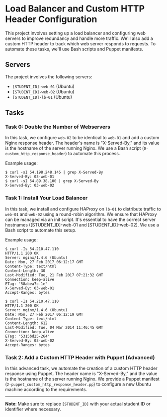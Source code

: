 # Load Balancer and Custom HTTP Header Configuration

This project involves setting up a load balancer and configuring web servers to improve redundancy and handle more traffic. We'll also add a custom HTTP header to track which web server responds to requests. To automate these tasks, we'll use Bash scripts and Puppet manifests.

## Servers
The project involves the following servers:

- `[STUDENT_ID]-web-01` (Ubuntu)
- `[STUDENT_ID]-web-02` (Ubuntu)
- `[STUDENT_ID]-lb-01` (Ubuntu)

## Tasks

### Task 0: Double the Number of Webservers
In this task, we configure `web-02` to be identical to `web-01` and add a custom Nginx response header. The header's name is "X-Served-By," and its value is the hostname of the server running Nginx. We use a Bash script (`0-custom_http_response_header`) to automate this process.

Example usage:
```shell
$ curl -sI 54.198.248.145 | grep X-Served-By
X-Served-By: 03-web-01
$ curl -sI 54.89.38.100 | grep X-Served-By
X-Served-By: 03-web-02
```

### Task 1: Install Your Load Balancer
In this task, we install and configure HAProxy on `lb-01` to distribute traffic to `web-01` and `web-02` using a round-robin algorithm. We ensure that HAProxy can be managed via an init script. It's essential to have the correct server hostnames ([STUDENT_ID]-web-01 and [STUDENT_ID]-web-02). We use a Bash script to automate this setup.

Example usage:
```shell
$ curl -Is 54.210.47.110
HTTP/1.1 200 OK
Server: nginx/1.4.6 (Ubuntu)
Date: Mon, 27 Feb 2017 06:12:17 GMT
Content-Type: text/html
Content-Length: 30
Last-Modified: Tue, 21 Feb 2017 07:21:32 GMT
Connection: keep-alive
ETag: "58abea7c-1e"
X-Served-By: 03-web-01
Accept-Ranges: bytes

$ curl -Is 54.210.47.110
HTTP/1.1 200 OK
Server: nginx/1.4.6 (Ubuntu)
Date: Mon, 27 Feb 2017 06:12:19 GMT
Content-Type: text/html
Content-Length: 612
Last-Modified: Tue, 04 Mar 2014 11:46:45 GMT
Connection: keep-alive
ETag: "5315bd25-264"
X-Served-By: 03-web-02
Accept-Ranges: bytes
```

### Task 2: Add a Custom HTTP Header with Puppet (Advanced)
In this advanced task, we automate the creation of a custom HTTP header response using Puppet. The header name is "X-Served-By," and the value is the hostname of the server running Nginx. We provide a Puppet manifest (`2-puppet_custom_http_response_header.pp`) to configure a new Ubuntu machine according to the requirements.

---

**Note**: Make sure to replace `[STUDENT_ID]` with your actual student ID or identifier where necessary.
